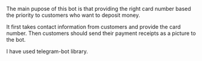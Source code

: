The main pupose of this bot is that providing the right card number based the priority to customers who want to deposit money.

It first takes contact information from customers and provide the card number. Then customers should send their payment receipts as a picture to the bot.

I have used telegram-bot library.
